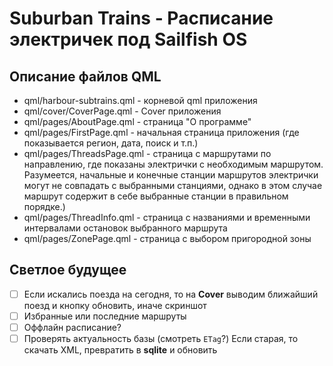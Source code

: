 # Suburban Trains - Расписание электричек под Sailfish OS

## Описание файлов QML
- qml/harbour-subtrains.qml - корневой qml приложения
- qml/cover/CoverPage.qml - Cover приложения
- qml/pages/AboutPage.qml - страница "О программе"
- qml/pages/FirstPage.qml - начальная страница приложения (где показывается регион, дата, поиск и т.п.)
- qml/pages/ThreadsPage.qml - страница с маршрутами по направлению, где показаны электрички с необходимым маршрутом.
                          Разумеется, начальные и конечные станции маршрутов электрички могут не совпадать
                          с выбранными станциями, однако в этом случае маршрут содержит в себе выбранные станции в правильном порядке.)
- qml/pages/ThreadInfo.qml - страница с названиями и временными интервалами остановок выбранного маршрута
- qml/pages/ZonePage.qml - страница с выбором пригородной зоны

## Светлое будущее
- [ ] Если искались поезда на сегодня, то на **Cover** выводим ближайший поезд и кнопку обновить, иначе скриншот
- [ ] Избранные или последние маршруты
- [ ] Оффлайн расписание?
- [ ] Проверять актуальность базы (смотреть `ETag`?) Если старая, то скачать XML, превратить в **sqlite** и обновить